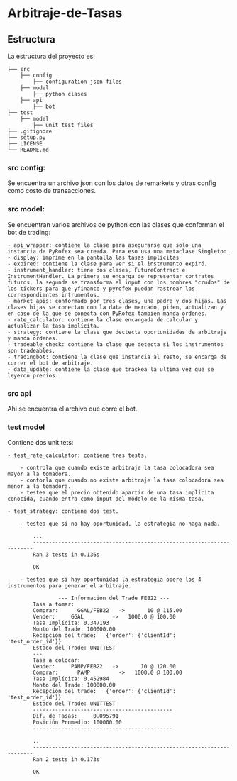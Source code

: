 # Arbitraje-de-Tasas

## Estructura

La estructura del proyecto es:


    ├── src
        ├── config
            ├── configuration json files
        ├── model
            ├── python clases
        ├── api
            ├── bot
    ├── test
        ├── model
            ├── unit test files
    ├── .gitignore
    ├── setup.py
    ├── LICENSE
    └── README.md
   
### src config:

Se encuentra un archivo json con los datos de remarkets y otras config como costo de transacciones.

### src model:

Se encuentran varios archivos de python con las clases que conforman el bot de trading:

    - api_wrapper: contiene la clase para asegurarse que solo una instancia de PyRofex sea creada. Para eso usa una metaclase Singleton.
    - display: imprime en la pantalla las tasas implicitas
    - expired: contiene la clase para ver si el instrumento expiró.
    - instrument_handler: tiene dos clases, FutureContract e InstrumentHandler. La primera se encarga de representar contratos futuros, la segunda se transforma el input con los nombres "crudos" de los tickers para que yfinance y pyrofex puedan rastrear los correspondientes intrumentos.
    - market_apis: conformado por tres clases, una padre y dos hijas. Las clases hijas se conectan con la data de mercado, piden, actualizan y en caso de la que se conecta con PyRofex tambien manda ordenes.
    - rate_calculator: contiene la clase encargada de calcular y actualizar la tasa implícita.
    - strategy: contiene la clase que dectecta oportunidades de arbitraje y manda ordenes.
    - tradeable_check: contiene la clase que detecta si los instrumentos son tradeables.
    - tradingbot: contiene la clase que instancia al resto, se encarga de correr el bot de arbitraje.
    - data_update: contiene la clase que trackea la ultima vez que se leyeron precios.
    
### src api

Ahi se encuentra el archivo que corre el bot.

### test model

Contiene dos unit tets:

    - test_rate_calculator: contiene tres tests. 
    
        - controla que cuando existe arbitraje la tasa colocadora sea mayor a la tomadora.
        - contorla que cuando no existe arbitraje la tasa colocadora sea menor a la tomadora.
        - testea que el precio obtenido apartir de una tasa implícita conocida, cuando entra como input del modelo de la misma tasa.
        
    - test_strategy: contiene dos test.
    
        - testea que si no hay oportunidad, la estrategia no haga nada.

            ...
            ----------------------------------------------------------------------
            Ran 3 tests in 0.136s

            OK

        - testea que si hay oportunidad la estrategia opere los 4 instrumentos para generar el arbitraje.
        
                    --- Informacion del Trade FEB22 ---
            Tasa a tomar:
            Comprar:      GGAL/FEB22   ->       10 @ 115.00
            Vender:     GGAL         ->   1000.0 @ 100.00
            Tasa Implícita: 0.347193
            Monto del Trade: 100000.00
            Recepción del trade:   {'order': {'clientId': 'test_order_id'}}
            Estado del Trade: UNITTEST
            ---
            Tasa a colocar:
            Vender:     PAMP/FEB22   ->       10 @ 120.00
            Comprar:      PAMP         ->   1000.0 @ 100.00
            Tasa Implícita: 0.452984
            Monto del Trade: 100000.00
            Recepción del trade:   {'order': {'clientId': 'test_order_id'}}
            Estado del Trade: UNITTEST
            --------------------------------------------
            Dif. de Tasas:     0.095791
            Posición Promedio: 100000.00
            --------------------------------------------

            ..
            ----------------------------------------------------------------------
            Ran 2 tests in 0.173s

            OK



    
